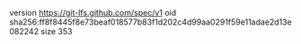 version https://git-lfs.github.com/spec/v1
oid sha256:ff8f8445f8e73beaf018577b83f1d202c4d99aa0291f59e11adae2d13e082242
size 353
